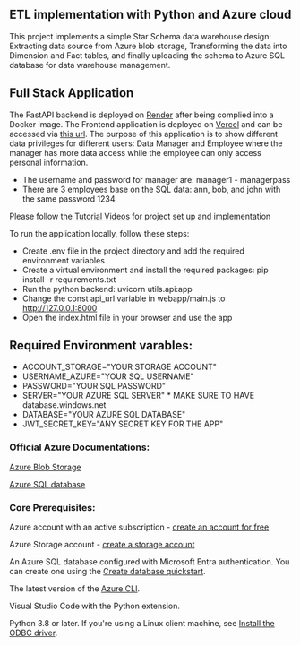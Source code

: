 ## ETL implementation with Python and Azure cloud

This project implements a simple Star Schema data warehouse design: Extracting data source from Azure blob storage, Transforming the data into Dimension and Fact tables, and finally uploading the schema to Azure SQL database for data warehouse management.

## Full Stack Application

The FastAPI backend is deployed on [Render](https://render.com) after being complied into a Docker image. The Frontend application is deployed on [Vercel](https://vercel.com) and can be accessed via [this url](https://etl-tutorial.vercel.app/index.html). The purpose of this application is to show different data privileges for different users: Data Manager and Employee where the manager has more data access while the employee can only access personal information.

- The username and password for manager are: manager1 - managerpass
- There are 3 employees base on the SQL data: ann, bob, and john with the same password 1234

Please follow the [Tutorial Videos](https://www.youtube.com/watch?v=yIflPdERBvY&list=PL5WVbgdMDtS0rBQzayZnYlnIDHHyEAYxy) for project set up and implementation

To run the application locally, follow these steps:
- Create .env file in the project directory and add the required environment variables
- Create a virtual environment and install the required packages: pip install -r requirements.txt
- Run the python backend: uvicorn utils.api:app
- Change the const api_url variable in webapp/main.js to http://127.0.0.1:8000
- Open the index.html file in your browser and use the app

## Required Environment varables:
- ACCOUNT_STORAGE="YOUR STORAGE ACCOUNT"
- USERNAME_AZURE="YOUR SQL USERNAME"
- PASSWORD="YOUR SQL PASSWORD"
- SERVER="YOUR AZURE SQL SERVER" * MAKE SURE TO HAVE database.windows.net
- DATABASE="YOUR AZURE SQL DATABASE"
- JWT_SECRET_KEY="ANY SECRET KEY FOR THE APP"

### Official Azure Documentations:

[Azure Blob Storage](https://learn.microsoft.com/en-us/azure/storage/blobs/storage-quickstart-blobs-python?tabs=managed-identity%2Croles-azure-portal%2Csign-in-visual-studio-code&pivots=blob-storage-quickstart-scratch&fbclid=IwAR0_SXxKXmnzjU8YgZ7xHys0-F2yG-V4pXQk8us7wv1Z-gEys62RS6ODBRg#prerequisites)

[Azure SQL database](https://learn.microsoft.com/en-us/azure/azure-sql/database/azure-sql-python-quickstart?view=azuresql&tabs=windows%2Csql-inter)

### Core Prerequisites:

Azure account with an active subscription - [create an account for free](https://azure.microsoft.com/en-us/free/?ref=microsoft.com&utm_source=microsoft.com&utm_medium=docs&utm_campaign=visualstudio)

Azure Storage account - [create a storage account](https://learn.microsoft.com/en-us/azure/storage/common/storage-account-create?tabs=azure-portal)

An Azure SQL database configured with Microsoft Entra authentication. You can create one using the [Create database quickstart](https://learn.microsoft.com/en-us/azure/azure-sql/database/single-database-create-quickstart?view=azuresql&tabs=azure-portal).

The latest version of the [Azure CLI](https://learn.microsoft.com/en-us/cli/azure/get-started-with-azure-cli).

Visual Studio Code with the Python extension.

Python 3.8 or later. If you're using a Linux client machine, see [Install the ODBC driver](https://learn.microsoft.com/en-us/sql/connect/python/pyodbc/step-1-configure-development-environment-for-pyodbc-python-development?view=sql-server-ver16&tabs=linux#install-the-odbc-driver).
